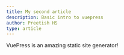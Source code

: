 ```yaml
---
title: My second article
description: Basic intro to vuepress
author: Preetish HS
type: article
---
```

VuePress is an amazing static site generator!

